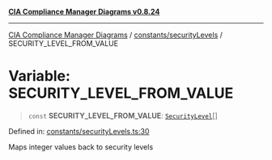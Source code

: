 [**CIA Compliance Manager Diagrams v0.8.24**](../../../README.md)

***

[CIA Compliance Manager Diagrams](../../../modules.md) / [constants/securityLevels](../README.md) / SECURITY\_LEVEL\_FROM\_VALUE

# Variable: SECURITY\_LEVEL\_FROM\_VALUE

> `const` **SECURITY\_LEVEL\_FROM\_VALUE**: [`SecurityLevel`](../../../types/cia/type-aliases/SecurityLevel.md)[]

Defined in: [constants/securityLevels.ts:30](https://github.com/Hack23/cia-compliance-manager/blob/8f5d084752ccee354557e96bf8b49239fb671c91/src/constants/securityLevels.ts#L30)

Maps integer values back to security levels
